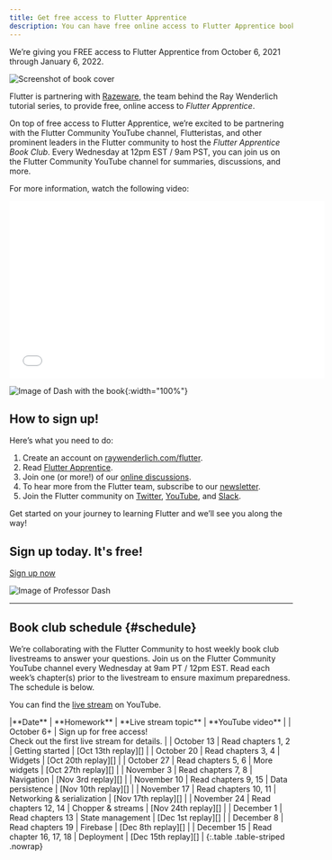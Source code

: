 ```yaml
---
title: Get free access to Flutter Apprentice
description: You can have free online access to Flutter Apprentice book through January 6, 2022.
---
```


We’re giving you FREE access to Flutter Apprentice from
October 6, 2021 through January 6, 2022.

![Screenshot of book cover]({{site.url}}/assets/images/homepage/apprentice-cover.png)

Flutter is partnering with [Razeware][],
the team behind the Ray Wenderlich tutorial series,
to provide free, online access to _Flutter Apprentice_.

On top of free access to Flutter Apprentice,
we’re excited to be partnering with the
Flutter Community YouTube channel, Flutteristas,
and other prominent leaders in the Flutter community
to host the _Flutter Apprentice Book Club_.
Every Wednesday at 12pm EST / 9am PST,
you can join us on the Flutter Community YouTube
channel for summaries, discussions, and more. 

For more information, watch the following video:

<iframe width="560" height="315" src="{{site.youtube-site}}/embed/NVzIALG7CUc" title="YouTube video player" frameborder="0" allow="accelerometer; autoplay; clipboard-write; encrypted-media; gyroscope; picture-in-picture" allowfullscreen></iframe>

![Image of Dash with the book]({{site.url}}/assets/images/homepage/DashWithApprenticeBook.png){:width="100%"}

## How to sign up!

Here’s what you need to do:

1. Create an account on [raywenderlich.com/flutter][].
1. Read [Flutter Apprentice][].
1. Join one (or more!) of our [online discussions][schedule].
1. To hear more from the Flutter team,
   subscribe to our [newsletter][].
1. Join the Flutter community on [Twitter][], [YouTube][],
   and [Slack][].

Get started on your journey to learning Flutter
and we’ll see you along the way!

<section class="landing-page__cta card text-center">
    <div class="card-body">
        <h2 class="landing-page__cta__headline">Sign up today. It's free!</h2>
        <a class="landing-page__cta__button btn btn-primary btn-cta" href="https://store.raywenderlich.com/products/flutter-apprentice-google">Sign up now</a>
    </div>
</section>

![Image of Professor Dash]({{site.url}}/assets/images/homepage/smart-dash.png)

---

## Book club schedule {#schedule}

We’re collaborating with the Flutter Community to host
weekly book club livestreams to answer your questions.
Join us on the Flutter Community YouTube channel every
Wednesday at 9am PT / 12pm EST.
Read each week’s chapter(s) prior to the livestream to
ensure maximum preparedness. The schedule is below.

You can find the [live stream][] on YouTube.

<div class="table-wrapper" markdown="1">
|**Date**     | **Homework**                    | **Live stream topic**      | **YouTube video** |
| October 6+  | Sign up for free access!<br>Check out the first live stream for details. | 
| October 13  | Read chapters 1, 2       | Getting started            | [Oct 13th replay][] |
| October 20  | Read chapters 3, 4       | Widgets                    | [Oct 20th replay][] |
| October 27  | Read chapters 5, 6       | More widgets               | [Oct 27th replay][] |
| November 3  | Read chapters 7, 8       | Navigation                 | [Nov 3rd replay][]  |
| November 10 | Read chapters 9, 15      | Data persistence           | [Nov 10th replay][] |
| November 17 | Read chapters 10, 11     | Networking & serialization | [Nov 17th replay][] |
| November 24 | Read chapters 12, 14     | Chopper & streams          | [Nov 24th replay][] |
| December 1  | Read chapters 13         | State management           | [Dec 1st replay][]  |
| December 8  | Read chapters 19         | Firebase                   | [Dec 8th replay][]  |
| December 15 | Read chapter  16, 17, 18 | Deployment                 | [Dec 15th replay][] |
{:.table .table-striped .nowrap}
</div>


[Flutter Apprentice]: https://www.raywenderlich.com/books/flutter-apprentice
[live stream]: {{site.youtube-site}}/playlist?list=PL4dBIh1xps-HAaadBRWQobCO_IJ4gMOG2
[newsletter]: {{site.main-url}}/subscribe
[Oct 13th replay]: {{site.youtube-site}}/watch?v=FFZkjw1PVrY
[Oct 20th replay]: {{site.youtube-site}}/watch?v=Llnq61KyOPg
[Oct 27th replay]: {{site.youtube-site}}/watch?v=4Ea1mhkQRxQ
[Nov 3rd replay]:  {{site.youtube-site}}/watch?v=jJ1W52f6CiM
[Nov 10th replay]: {{site.youtube-site}}/watch?v=Vqs9qbbTeQ0
[Nov 17th replay]: {{site.youtube-site}}/watch?v=vDOsMxTbfoI
[Nov 24th replay]: {{site.youtube-site}}/watch?v=lBS5a1hVxPM
[Dec 1st replay]:  {{site.youtube-site}}/watch?v=R39i_xTXhpY
[Dec 8th replay]:  {{site.youtube-site}}/watch?v=xy-H1d2L78c
[Dec 15th replay]: {{site.youtube-site}}/watch?v=rg5dYnCO2vo
[Razeware]: https://www.raywenderlich.com/
[raywenderlich.com/flutter]: https://store.raywenderlich.com/products/flutter-apprentice-google
[schedule]: #schedule
[Twitter]: {{site.social.twitter}}
[YouTube]: {{site.youtube-site}}/c/FlutterCommunityVideos
[Slack]: https://fluttercommunity.dev/joinslack
